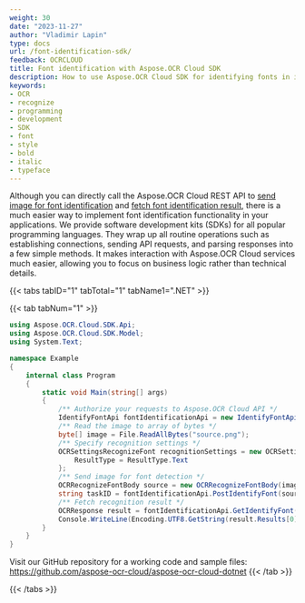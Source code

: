 ```yaml
---
weight: 30
date: "2023-11-27"
author: "Vladimir Lapin"
type: docs
url: /font-identification-sdk/
feedback: OCRCLOUD
title: Font identification with Aspose.OCR Cloud SDK
description: How to use Aspose.OCR Cloud SDK for identifying fonts in images.
keywords:
- OCR
- recognize
- programming
- development
- SDK
- font
- style
- bold
- italic
- typeface
---
```


Although you can directly call the Aspose.OCR Cloud REST API to [send image for font identification](/ocr/send-image-for-font-identification/) and [fetch font identification result](/ocr/fetch-font-identification-result/), there is a much easier way to implement font identification functionality in your applications. We provide software development kits (SDKs) for all popular programming languages. They wrap up all routine operations such as establishing connections, sending API requests, and parsing responses into a few simple methods. It makes interaction with Aspose.OCR Cloud services much easier, allowing you to focus on business logic rather than technical details.

{{< tabs tabID="1" tabTotal="1" tabName1=".NET" >}}

{{< tab tabNum="1" >}}
```csharp
using Aspose.OCR.Cloud.SDK.Api;
using Aspose.OCR.Cloud.SDK.Model;
using System.Text;

namespace Example
{
	internal class Program
	{
		static void Main(string[] args)
		{
			/** Authorize your requests to Aspose.OCR Cloud API */
			IdentifyFontApi fontIdentificationApi = new IdentifyFontApi("<Client Id>", "<Client Secret>");
			/** Read the image to array of bytes */
			byte[] image = File.ReadAllBytes("source.png");
			/** Specify recognition settings */
			OCRSettingsRecognizeFont recognitionSettings = new OCRSettingsRecognizeFont {
				ResultType = ResultType.Text
			};
			/** Send image for font detection */
			OCRRecognizeFontBody source = new OCRRecognizeFontBody(image, recognitionSettings);
			string taskID = fontIdentificationApi.PostIdentifyFont(source);
			/** Fetch recognition result */
			OCRResponse result = fontIdentificationApi.GetIdentifyFont(taskID);
			Console.WriteLine(Encoding.UTF8.GetString(result.Results[0].Data));
		}
	}
}
```

Visit our GitHub repository for a working code and sample files: https://github.com/aspose-ocr-cloud/aspose-ocr-cloud-dotnet
{{< /tab >}}

{{< /tabs >}}
